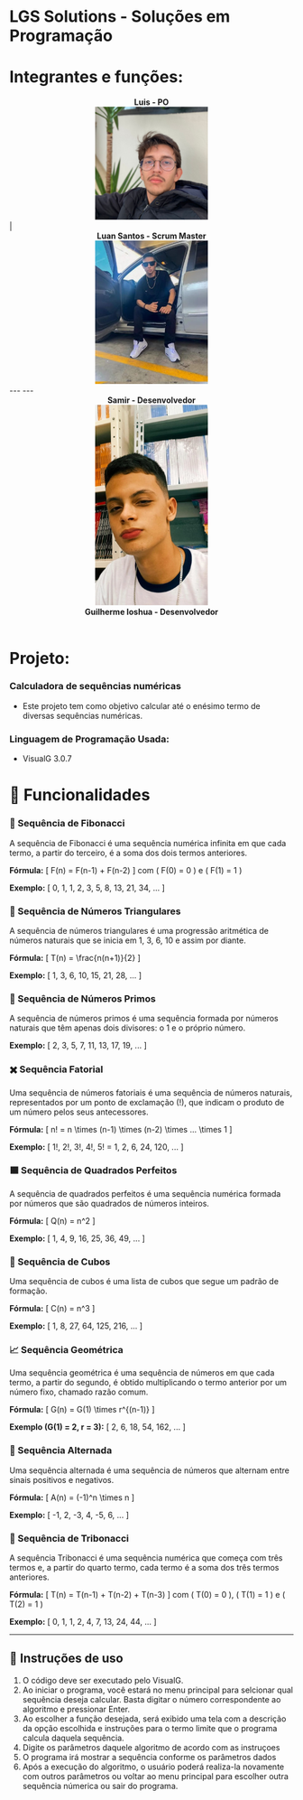    LGS Solutions - Soluções em Programação
=============================================

# Integrantes e funções:
 <div align="center"><strong>Luis - PO</strong><br><img src="https://raw.githubusercontent.com/LGSsolutionsAPI/API-1-Semestre-2025/refs/heads/main/Luis.jfif" width="200"/></div> | <div align="center"><strong>Luan Santos - Scrum Master</strong><br><img src="https://github.com/LGSsolutionsAPI/API-1-Semestre-2025/blob/main/Screenshot_20230604-214618.jpg?raw=true" width="200"/></div> 
 ---  --- 
 <div align="center"><strong>Samir - Desenvolvedor</strong><br><img src="https://github.com/LGSsolutionsAPI/API-1-Semestre-2025/blob/main/Samir.jpg?raw=true" width="200"/></div>  <div align="center"><strong>Guilherme Ioshua - Desenvolvedor</strong><br><img src="" width="200"/></div> 


  

# Projeto:
### Calculadora de sequências numéricas
 - Este projeto tem como objetivo calcular até o enésimo termo de diversas sequências numéricas.
### Linguagem de Programação Usada:
 - VisualG 3.0.7

# 📌 Funcionalidades
### 📖 Sequência de Fibonacci
A sequência de Fibonacci é uma sequência numérica infinita em que cada termo, a partir do terceiro, é a soma dos dois termos anteriores.

**Fórmula:**
\[ F(n) = F(n-1) + F(n-2) \] com \( F(0) = 0 \) e \( F(1) = 1 \)

**Exemplo:**
\[ 0, 1, 1, 2, 3, 5, 8, 13, 21, 34, ... \]

### 🔺 Sequência de Números Triangulares
A sequência de números triangulares é uma progressão aritmética de números naturais que se inicia em 1, 3, 6, 10 e assim por diante.

**Fórmula:**
\[ T(n) = \frac{n(n+1)}{2} \]

**Exemplo:**
\[ 1, 3, 6, 10, 15, 21, 28, ... \]

### 🔢 Sequência de Números Primos
A sequência de números primos é uma sequência formada por números naturais que têm apenas dois divisores: o 1 e o próprio número.

**Exemplo:**
\[ 2, 3, 5, 7, 11, 13, 17, 19, ... \]

### ✖️ Sequência Fatorial
Uma sequência de números fatoriais é uma sequência de números naturais, representados por um ponto de exclamação (!), que indicam o produto de um número pelos seus antecessores.

**Fórmula:**
\[ n! = n \times (n-1) \times (n-2) \times ... \times 1 \]

**Exemplo:**
\[ 1!, 2!, 3!, 4!, 5! = 1, 2, 6, 24, 120, ... \]

### 🟦 Sequência de Quadrados Perfeitos
A sequência de quadrados perfeitos é uma sequência numérica formada por números que são quadrados de números inteiros.

**Fórmula:**
\[ Q(n) = n^2 \]

**Exemplo:**
\[ 1, 4, 9, 16, 25, 36, 49, ... \]

### 🔳  Sequência de Cubos
Uma sequência de cubos é uma lista de cubos que segue um padrão de formação.

**Fórmula:**
\[ C(n) = n^3 \]

**Exemplo:**
\[ 1, 8, 27, 64, 125, 216, ... \]

### 📈 Sequência Geométrica
Uma sequência geométrica é uma sequência de números em que cada termo, a partir do segundo, é obtido multiplicando o termo anterior por um número fixo, chamado razão comum.

**Fórmula:**
\[ G(n) = G(1) \times r^{(n-1)} \]

**Exemplo (G(1) = 2, r = 3):**
\[ 2, 6, 18, 54, 162, ... \]

### 🔄 Sequência Alternada
Uma sequência alternada é uma sequência de números que alternam entre sinais positivos e negativos.

**Fórmula:**
\[ A(n) = (-1)^n \times n \]

**Exemplo:**
\[ -1, 2, -3, 4, -5, 6, ... \]

### 🔢 Sequência de Tribonacci
A sequência Tribonacci é uma sequência numérica que começa com três termos e, a partir do quarto termo, cada termo é a soma dos três termos anteriores.

**Fórmula:**
\[ T(n) = T(n-1) + T(n-2) + T(n-3) \] com \( T(0) = 0 \), \( T(1) = 1 \) e \( T(2) = 1 \)

**Exemplo:**
\[ 0, 1, 1, 2, 4, 7, 13, 24, 44, ... \]

---

## 📌 Instruções de uso
 1. O código deve ser executado pelo VisualG.
 2. Ao iniciar o programa, você estará no menu principal para selcionar qual sequência deseja calcular. Basta digitar o número correspondente ao algoritmo e pressionar Enter.
 3. Ao escolher a função desejada, será exibido uma tela com a descrição da opção escolhida e instruções para o termo limite que o programa calcula daquela sequência.
 4. Digite os parâmetros daquele algoritmo de acordo com as instruçoes
 5. O programa irá mostrar a sequência conforme os parâmetros dados
 6. Após a execução do algoritmo, o usuário poderá realiza-la novamente com outros parâmetros ou voltar ao menu principal para escolher outra sequência númerica ou sair do programa.
